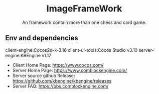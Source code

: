 <h1 align="center">ImageFrameWork</h1>

<div align="center">
An framework contain more than one chess and card game.
</div>

## Env and dependencies

client-engine:Cocos2d-x-3.16
client-ui-tools:Cocos Studio v3.10
server-engine:KBEngine v1.17


- Client Home Page: https://www.cocos.com/
- Server Home Page: https://www.comblockengine.com/
- Server source github Release: https://github.com/kbengine/kbengine/releases
- Server FAQ: https://bbs.comblockengine.com/